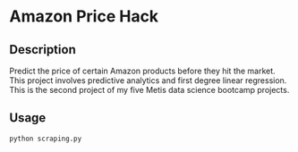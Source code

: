 # Amazon Price Hack

## Description
Predict the price of certain Amazon products before they hit the market. This
project involves predictive analytics and first degree linear regression. This
is the second project of my five Metis data science bootcamp projects. 

## Usage
```bash
python scraping.py
```

